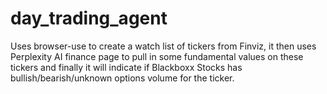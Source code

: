 # day_trading_agent
Uses browser-use to create a watch list of tickers from Finviz, it then uses Perplexity AI finance page to pull in some fundamental values on these tickers and finally it will indicate if Blackboxx Stocks has bullish/bearish/unknown options volume for the ticker. 
